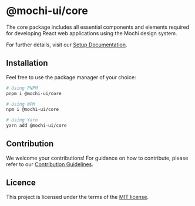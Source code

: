 # @mochi-ui/core

The core package includes all essential components and elements required for
developing React web applications using the Mochi design system.

For further details, visit our
[Setup Documentation](https://ds.mochiui.com/?path=/docs/introduction-installation--docs).

## Installation

Feel free to use the package manager of your choice:

```sh
# Using PNPM
pnpm i @mochi-ui/core

# Using NPM
npm i @mochi-ui/core

# Using Yarn
yarn add @mochi-ui/core
```

## Contribution

We welcome your contributions! For guidance on how to contribute, please refer
to our [Contribution Guidelines](/CONTRIBUTING.md).

## Licence

This project is licensed under the terms of the
[MIT license](https://choosealicense.com/licenses/mit/).
